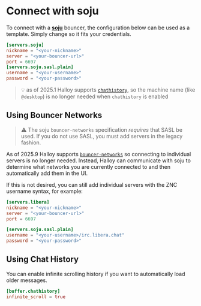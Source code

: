 # Connect with soju

To connect with a [**soju**](https://soju.im/) bouncer, the configuration below can be used as a template. Simply change so it fits your credentials.

```toml
[servers.soju]
nickname = "<your-nickname>"
server = "<your-bouncer-url>"
port = 6697
[servers.soju.sasl.plain]
username = "<your-username>"
password = "<your-password>"
```

> 💡  as of 2025.1 Halloy supports [`chathistory`](../configuration/servers/#chathistory), so the machine name (like `@desktop`) is no longer needed when `chathistory` is enabled

## Using Bouncer Networks

> ⚠️  The soju `bouncer-networks` specification *requires* that SASL be used. If you do not use SASL, you must add servers in the legacy fashion.

As of 2025.9 Halloy supports [`bouncer-networks`](https://codeberg.org/emersion/soju/src/branch/master/doc/ext/bouncer-networks.md) so connecting to individual servers is no longer needed. Instead, Halloy can communicate with soju to determine what networks you are currently connected to and then automatically add them in the UI.

If this is not desired, you can still add individual servers with the ZNC username syntax, for example:

```toml
[servers.libera]
nickname = "<your-nickname>"
server = "<your-bouncer-url>"
port = 6697

[servers.soju.sasl.plain]
username = "<your-username>/irc.libera.chat"
password = "<your-password>"
```

## Using Chat History

You can enable infinite scrolling history if you want to automatically load older messages.

```toml
[buffer.chathistory]
infinite_scroll = true
```
